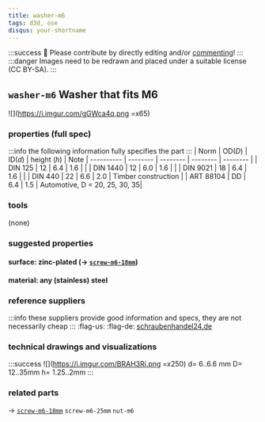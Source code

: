 ```yaml
---
title: washer-m6
tags: d3d, ose
disqus: your-shortname
---
```

:::success
:handshake: Please contribute by directly editing and/or [commenting](https://hackmd.io/c/tutorials/%2Fs%2Fhow-to-use-comments)!
:::
:::danger
Images need to be redrawn and placed under a suitable license (CC BY-SA).
:::
## `washer-m6` Washer that fits M6

![](https://i.imgur.com/gGWca4q.png =x65)

### properties (full spec)
:::info
the following information fully specifies the part
:::
| Norm | OD(*D*) | ID(*d*) | height (*h*) | Note
| ---------- | -------- | -------- | -------- | -------- |
| DIN   125  | 12 |  6.4 | 1.6 | |
| DIN  1440  | 12 |  6.0 | 1.6 | |
| DIN  9021  | 18 |  6.4 | 1.6 | |
| DIN   440  | 22 |  6.6 | 2.0 | Timber construction |
| ART 88104  | DD |  6.4 | 1.5 | Automotive, D = 20, 25, 30, 35|

### tools
(none)

### suggested properties
#### surface: zinc-plated ($\rightarrow$ [`screw-m6-18mm`](/rJxtH5r_RUu8dZ8ZkbI_NA))
#### material: any (stainless) steel

### reference suppliers
:::info
these suppliers provide good information and specs, they are not necessarily cheap
:::
:flag-us: 
:flag-de: [schraubenhandel24.de](http://www.schraubenhandel24.de)

### technical drawings and visualizations
:::success
![](https://i.imgur.com/BRAH3Ri.png =x250)
d= 6..6.6 mm
D= 12..35mm
h= 1.25..2mm
:::

### related parts

$\rightarrow$ [`screw-m6-18mm`](/@hkienle/screw-m6-18mm/edit)
`screw-m6-25mm`
`nut-m6`
